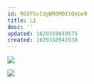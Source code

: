 ```yaml
---
id: RGXFSvIdgWR6MDItQkbe9
title: L1
desc: ''
updated: 1629359049575
created: 1629358941930
---
```



![](/assets/images/2021-08-19-13-12-24.png)

![](/assets/images/2021-08-19-13-14-08.png)
